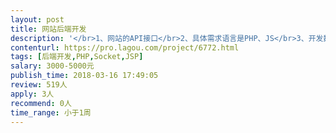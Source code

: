```yaml
---                
layout: post       
title: 网站后端开发           
description: '</br>1、网站的API接口</br>2、具体需求语言是PHP、JS</br>3、开发数据库给你，你直接登录，自己建表</br>4、调试完成后，统一给到我的工程师</br>5、最后在我方服务器上跑</br>'     
contenturl: https://pro.lagou.com/project/6772.html      
tags: [后端开发,PHP,Socket,JSP]            
salary: 3000-5000元          
publish_time: 2018-03-16 17:49:05         
review: 519人                   
apply: 3人                   
recommend: 0人                   
time_range: 小于1周              
---                 
```

